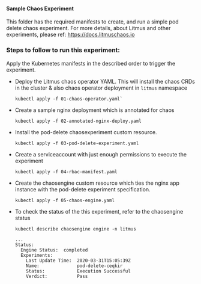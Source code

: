#### Sample Chaos Experiment 

This folder has the required manifests to create, and run a simple pod delete chaos experiment.
For more details, about Litmus and other experiments, please ref: https://docs.litmuschaos.io


### Steps to follow to run this experiment:

Apply the Kubernetes manifests in the described order to trigger the experiment. 

- Deploy the Litmus chaos operator YAML. This will install the chaos CRDs in the cluster & also chaos operator deployment in `litmus` namespace

  ```
  kubectl apply -f 01-chaos-operator.yaml`
  ```

- Create a sample nginx deployment which is annotated for chaos

  ```
  kubectl apply -f 02-annotated-nginx-deploy.yaml
  ```

- Install the pod-delete chaosexperiment custom resource. 

  ```
  kubectl apply -f 03-pod-delete-experiment.yaml 
  ```

- Create a serviceaccount with just enough permissions to execute the experiment

    ```
    kubectl apply -f 04-rbac-manifest.yaml
    ```
        
- Create the chaosengine custom resource which ties the nginx app instance with the pod-delete experiment specification.

    ```
    kubectl apply -f 05-chaos-engine.yaml
    ```
        
- To check the status of the this experiment, refer to the chaosengine status
        
    ```
    kubectl describe chaosengine engine -n litmus
    ```
    ```
    ...
    Status:
      Engine Status:  completed
      Experiments:
        Last Update Time:  2020-03-31T15:05:39Z
        Name:              pod-delete-ceqkir
        Status:            Execution Successful
        Verdict:           Pass
    ```
